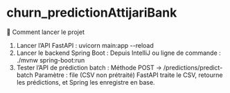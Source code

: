 # churn_predictionAttijariBank



🚀 Comment lancer le projet
1. Lancer l’API FastAPI :
uvicorn main:app --reload
2. Lancer le backend Spring Boot :
Depuis IntelliJ ou ligne de commande :
./mvnw spring-boot:run
3. Tester l’API de prédiction batch :
Méthode POST → /predictions/predict-batch
Paramètre : file (CSV non prétraité)
FastAPI traite le CSV, retourne les prédictions, et Spring les enregistre en base.
